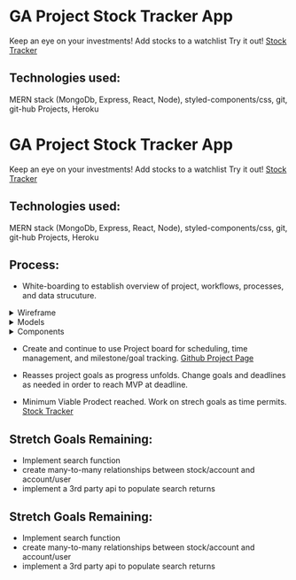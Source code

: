 # GA Project Stock Tracker App

  Keep an eye on your investments! Add stocks to a watchlist
  Try it out! [Stock Tracker](https://salty-depths-52780.herokuapp.com/)

## Technologies used:
  MERN stack (MongoDb, Express, React, Node), styled-components/css, git, git-hub Projects, Heroku

# GA Project Stock Tracker App

  Keep an eye on your investments! Add stocks to a watchlist
  Try it out! [Stock Tracker](https://salty-depths-52780.herokuapp.com/)

## Technologies used:
  MERN stack (MongoDb, Express, React, Node), styled-components/css, git, git-hub Projects, Heroku

## Process:
-  White-boarding to establish overview of project, workflows, processes, and data strucuture.  
  <details><summary>Wireframe</summary>![wireframe](/Images/wireframe.jpg)</details>  
  <details><summary>Models</summary>![models](/Images/models.jpg)</details>  
  <details><summary>Components</summary>![components](/Images/components_detailed.jpg)</details>  
  
-  Create and continue to use Project board for scheduling, time management, and milestone/goal tracking.   [Github Project Page](https://github.com/SladeInSeat/GA-Project3-StockTracker/projects/3) 

-  Reasses project goals as progress unfolds. Change goals and deadlines as needed in order to reach MVP at deadline.  

-  Minimum Viable Prodect reached. Work on strech goals as time permits.  
[Stock Tracker](https://salty-depths-52780.herokuapp.com/)  


## Stretch Goals Remaining:
* Implement search function
* create many-to-many relationships between stock/account and account/user
* implement a 3rd party api to populate search returns



## Stretch Goals Remaining:
* Implement search function
* create many-to-many relationships between stock/account and account/user
* implement a 3rd party api to populate search returns